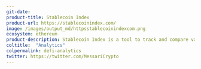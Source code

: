 ```yaml
---
git-date:
product-title: Stablecoin Index
product-url: https://stablecoinindex.com/
image: /images/output_md/httpsstablecoinindexcom.png
ecosystem: ethereum
product-description: Stablecoin Index is a tool to track and compare various stablecoin projects. The site includes price and volume data on live, openly traded stablecoins along with full profiles on each asset. 
coltitle:  "Analytics"
colpermalink: defi-analytics
twitter: https://twitter.com/MessariCrypto
---
```

